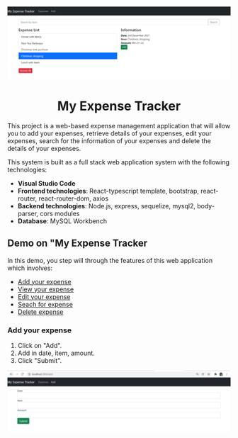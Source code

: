 ![landingpage](/landingpage.jpg)

<h1 align = "center">My Expense Tracker</h1>

This project is a web-based expense management application that will allow you to add your expenses, retrieve details of your expenses, edit your expenses, search for the information of your expenses and delete the details of your expenses.   

This system is built as a full stack web application system with the following technologies:  
* **Visual Studio Code**  
* **Frontend technologies**: React-typescript template, bootstrap, react-router, react-router-dom, axios  
* **Backend technologies**: Node.js, express, sequelize, mysql2, body-parser, cors modules   
* **Database**: MySQL Workbench   

## Demo on "My Expense Tracker  

In this demo, you step will through the features of this web application which involves:   
* <a href = "">Add your expense</a>
* <a href = "">View your expense</a>
* <a href = "">Edit your expense</a>
* <a href = "">Seach for expense</a>
* <a href = "">Delete expense</a>

### Add your expense  
   
   1. Click on "Add".  
2. Add in date, item, amount.  
3. Click "Submit".  

![add](/aad.jpg)

